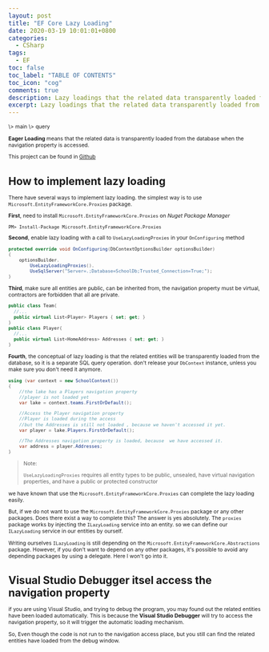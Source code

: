 ```yaml
---
layout: post
title: "EF Core Lazy Loading"
date: 2020-03-19 10:01:01+0800
categories:
  - CSharp
tags:
  - EF
toc: false
toc_label: "TABLE OF CONTENTS"
toc_icon: "cog"
comments: true
description: Lazy loadings that the related data transparently loaded from the database when the navigation property accessed.
excerpt: Lazy loadings that the related data transparently loaded from the database when the navigation property accessed.
---
```

<span style="font-size: 0.75em;">
\>
<a href="/blog/csharp/2020/02/28/Entitiy-Framework-Tutorial/" style="cursor: pointer;text-decoration: none;">main</a>
\>
<a href="/blog/csharp/2020/02/28/EF-Core-Load-Related-Entities/" style="cursor: pointer;text-decoration: none;">query</a>
<span>

**Eager Loading** means that the related data is transparently loaded from the database when the navigation property is accessed.

This project can be found in [Github][1]

# How to implement lazy loading
There have several ways to implement lazy loading. the simplest way is to use `Microsoft.EntityFrameworkCore.Proxies` package. 

**First**, need to install `Microsoft.EntityFrameworkCore.Proxies` on *Nuget Package Manager*

```console
PM> Install-Package Microsoft.EntityFrameworkCore.Proxies
```

**Second**, enable lazy loading with a call to `UseLazyLoadingProxies` in your `OnConfiguring` method
```c#
protected override void OnConfiguring(DbContextOptionsBuilder optionsBuilder)
{
    optionsBuilder.
        UseLazyLoadingProxies().
        UseSqlServer("Server=.;Database=SchoolDb;Trusted_Connection=True;");
}
```

**Third**, make sure all entities are public, can be inherited from, the navigation property must be virtual, contractors are forbidden that all are private.

```c#
public class Team{
  //...
  public virtual List<Player> Players { set; get; }
}
public class Player{
  //...
  public virtual List<HomeAddress> Addresses { set; get; }
}
```

**Fourth**, the conceptual of lazy loading is that the related entities will be transparently loaded from the database, so it is a separate SQL query operation. don't release your `DbContext` instance, unless you make sure you don't need it anymore.

```c#
using (var context = new SchoolContext())
{
    //the lake has a Players navigation property
    //player is not loaded yet
    var lake = context.teams.FirstOrDefault();

    //Access the Player navigation property
    //Player is loaded during the access
    //but the Addresses is still not loaded , because we haven't accessed it yet.
    var player = lake.Players.FirstOrDefault();

    //The Addresses navigation property is loaded, because  we have accessed it.
    var address = player.Addresses;
}
```

>Note:
>
>`UseLazyLoadingProxies` requires all entity types to be public, unsealed, have virtual navigation properties, and have a public or protected constructor


we have known that use the `Microsoft.EntityFrameworkCore.Proxies` can complete the lazy loading easily.

But, if we do not want to use the `Microsoft.EntityFrameworkCore.Proxies` package or any other packages. Does there exist a way to complete this? The answer is yes absolutely. The `proxies` package works by injecting the `ILazyLoading` service into an entity. so we can define our `ILazyLoading` service in our entities by ourself. 

Writing ourselves `ILazyLoading` is still depending on the `Microsoft.EntityFrameworkCore.Abstractions` package.  However, if you don't want to depend on any other packages, it's possible to avoid any depending packages by using a delegate. Here I won't go into it.

# Visual Studio Debugger itsel access the navigation property
if you are using Visual Studio, and trying to debug the program, you may found out the related entities have been loaded automatically. This is because the **Visual Studio Debugger** will try to access the navigation property, so it will trigger the automatic loading mechanism.

So, Even though the code is not run to the navigation access place, but you still can find the related entities have loaded from the debug window.

[1]: www:asd